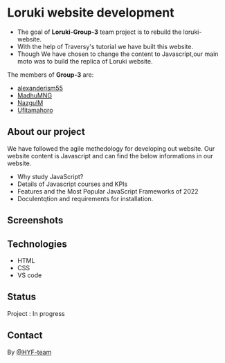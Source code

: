 # Loruki website development

- The goal of **Loruki-Group-3** team project is to rebuild the loruki-website.
- With the help of Traversy's tutorial we have built this website.
- Though We have chosen to change the content to Javascript,our main moto was to
  build the replica of Loruki website.

The members of **Group-3** are:

- [alexanderism55](https://github.com/alexanderism55)
- [MadhuMNG](https://github.com/MadhuMNG)
- [NazgulM](https://github.com/NazgulM)
- [Ufitamahoro](https://github.com/Ufitamahoro)

## About our project

We have followed the agile methedology for developing out website. Our website
content is Javascript and can find the below informations in our website.

- Why study JavaScript?
- Details of Javascript courses and KPIs
- Features and the Most Popular JavaScript Frameworks of 2022
- Doculentqtion and requirements for installation.

## Screenshots

## Technologies

- HTML
- CSS
- VS code

## Status

Project : In progress

## Contact

By [@HYF-team](https://github.com/lab-brussels-1/)
